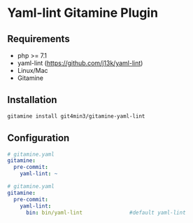 # Yaml-lint Gitamine Plugin

## Requirements

* php >= 7.1
* yaml-lint (https://github.com/j13k/yaml-lint)
* Linux/Mac
* Gitamine

## Installation

```bash
gitamine install git4min3/gitamine-yaml-lint    
```

## Configuration

```yaml
# gitamine.yaml
gitamine:
  pre-commit:
    yaml-lint: ~    
```

```yaml
# gitamine.yaml
gitamine:
  pre-commit:
    yaml-lint:
      bin: bin/yaml-lint               #default yaml-lint    
```
